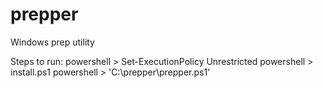 # prepper

Windows prep utility

Steps to run:
powershell > Set-ExecutionPolicy Unrestricted
powershell > install.ps1
powershell > 'C:\\prepper\\prepper.ps1'
